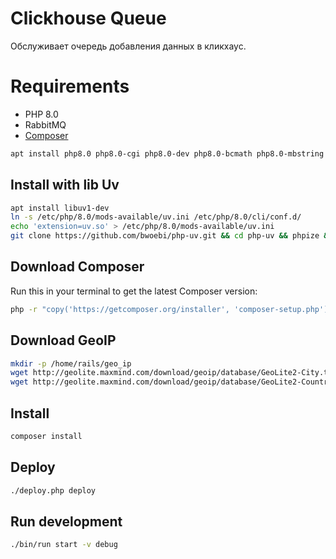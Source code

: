 # Clickhouse Queue

Обслуживает очередь добавления данных в кликхаус.

# Requirements

* PHP 8.0
* RabbitMQ
* [Composer](https://getcomposer.org/)

```sh
apt install php8.0 php8.0-cgi php8.0-dev php8.0-bcmath php8.0-mbstring php8.0-curl php8.0-pgsql php8.0-xml php8.0-gmp php-pear
```

## Install with lib Uv
```bash
apt install libuv1-dev
ln -s /etc/php/8.0/mods-available/uv.ini /etc/php/8.0/cli/conf.d/
echo 'extension=uv.so' > /etc/php/8.0/mods-available/uv.ini
git clone https://github.com/bwoebi/php-uv.git && cd php-uv && phpize && ./configure && make && make install && cd .. && rm -rf php-uv && php -m |grep uv
```

## Download Composer
Run this in your terminal to get the latest Composer version:

```bash
php -r "copy('https://getcomposer.org/installer', 'composer-setup.php');" && php composer-setup.php && php -r "unlink('composer-setup.php');" && mv composer.phar /usr/local/bin/composer
```

## Download GeoIP

```bash
mkdir -p /home/rails/geo_ip
wget http://geolite.maxmind.com/download/geoip/database/GeoLite2-City.tar.gz && tar -xvf GeoLite2-City.tar.gz && mv GeoLite2-City_*/GeoLite2-City.mmdb /home/rails/geo_ip/ && rm -Rf GeoLite2-*
wget http://geolite.maxmind.com/download/geoip/database/GeoLite2-Country.tar.gz && tar -xvf GeoLite2-Country.tar.gz && mv GeoLite2-Country_*/GeoLite2-Country.mmdb /home/rails/geo_ip/ && rm -Rf GeoLite2-*
```

## Install

```sh
composer install
```

## Deploy

```sh
./deploy.php deploy
```

## Run development

```sh
./bin/run start -v debug
```